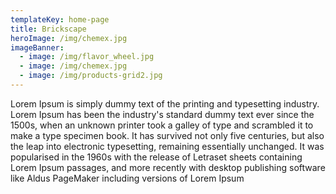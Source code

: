 ```yaml
---
templateKey: home-page
title: Brickscape
heroImage: /img/chemex.jpg
imageBanner:
  - image: /img/flavor_wheel.jpg
  - image: /img/chemex.jpg
  - image: /img/products-grid2.jpg
---
```

Lorem Ipsum is simply dummy text of the printing and typesetting industry. Lorem Ipsum has been the industry's standard dummy text ever since the 1500s, when an unknown printer took a galley of type and scrambled it to make a type specimen book. It has survived not only five centuries, but also the leap into electronic typesetting, remaining essentially unchanged. It was popularised in the 1960s with the release of Letraset sheets containing Lorem Ipsum passages, and more recently with desktop publishing software like Aldus PageMaker including versions of Lorem Ipsum
